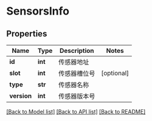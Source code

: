 # SensorsInfo

## Properties
Name | Type | Description | Notes
------------ | ------------- | ------------- | -------------
**id** | **int** | 传感器地址 | 
**slot** | **int** | 传感器槽位号 | [optional] 
**type** | **str** | 传感器名称 | 
**version** | **int** | 传感器版本号 | 

[[Back to Model list]](../README.md#documentation-for-models) [[Back to API list]](../README.md#documentation-for-api-endpoints) [[Back to README]](../README.md)


